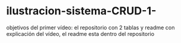 # ilustracion-sistema-CRUD-1-
objetivos del primer vídeo: el repositorio con 2 tablas y readme con explicación del vídeo, el readme esta dentro del repositorio

